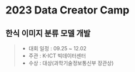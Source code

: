 # 2023 Data Creator Camp
## 한식 이미지 분류 모델 개발
> - 대회 일정 : 09.25 ~ 12.02
> - 주관 : K-ICT 빅데이터센터
> - 수상 : 대상(과학기술정보통신부 장관상) 
